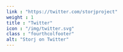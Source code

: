 ```yaml
---
link : "https://twitter.com/storjproject"
weight : 1
title : "Twitter"
icon : "/img/twitter.svg"
class : "fourthcolfooter"
alt: "Storj on Twitter"
---
```

